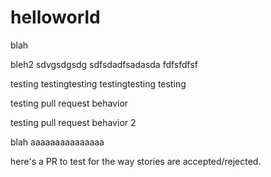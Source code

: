 # helloworld
blah

bleh2
sdvgsdgsdg
sdfsdadfsadasda
fdfsfdfsf



testing testingtesting testingtesting testing


testing pull request behavior

testing pull request behavior 2

blah
aaaaaaaaaaaaaaa

here's a PR to test for the way stories are accepted/rejected.
